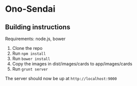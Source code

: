 Ono-Sendai
==========

Building instructions
---------------------
Requirements:
  node.js, bower

1. Clone the repo
2. Run `npm install`
3. Run `bower install`
4. Copy the images in dist/images/cards to app/images/cards
5. Run `grunt server`

The server should now be up at `http://localhost:9000`
